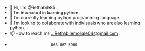 - 👋 Hi, I’m @Rethabile85
- 👀 I’m interested in learning python.
- 🌱 I’m currently learning python programming language.
- 💞️ I’m looking to collaborate with indivisuals who are also learning python.
- 📫 How to reach me ...Rethabilemohale04@gmail.com 
-                        066 067 5960

<!---
Rethabile85/Rethabile85 is a ✨ special ✨ repository because its `README.md` (this file) appears on your GitHub profile.
You can click the Preview link to take a look at your changes.
--->
